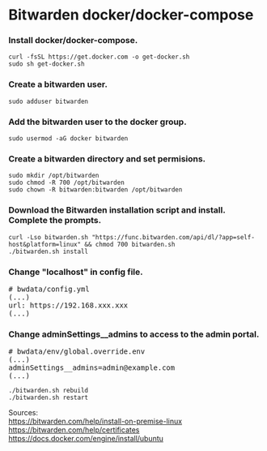 # Bitwarden docker/docker-compose

### Install docker/docker-compose.
```
curl -fsSL https://get.docker.com -o get-docker.sh
sudo sh get-docker.sh
```
### Create a bitwarden user.
```
sudo adduser bitwarden
```
### Add the bitwarden user to the docker group.
```
sudo usermod -aG docker bitwarden
```
### Create a bitwarden directory and set permisions.
```
sudo mkdir /opt/bitwarden
sudo chmod -R 700 /opt/bitwarden
sudo chown -R bitwarden:bitwarden /opt/bitwarden
```
### Download the Bitwarden installation script and install. Complete the prompts.
```
curl -Lso bitwarden.sh "https://func.bitwarden.com/api/dl/?app=self-host&platform=linux" && chmod 700 bitwarden.sh
./bitwarden.sh install
```
### Change "localhost" in config file.
<pre>
# bwdata/config.yml
(...)
url: https://192.168.xxx.xxx
(...)
</pre>
### Change adminSettings__admins to access to the admin portal.
<pre>
# bwdata/env/global.override.env
(...)
adminSettings__admins=admin@example.com
(...)
</pre>
```
./bitwarden.sh rebuild
./bitwarden.sh restart
```

Sources: \
https://bitwarden.com/help/install-on-premise-linux \
https://bitwarden.com/help/certificates \
https://docs.docker.com/engine/install/ubuntu
